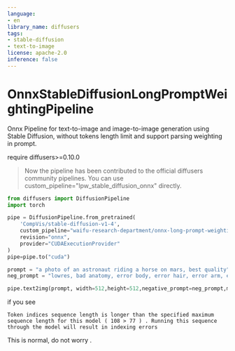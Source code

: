 ```yaml
---
language:
- en
library_name: diffusers
tags:
- stable-diffusion
- text-to-image
license: apache-2.0
inference: false
---
```


# OnnxStableDiffusionLongPromptWeightingPipeline

Onnx Pipeline for text-to-image and image-to-image generation using Stable Diffusion, without tokens length limit and support parsing weighting in prompt.

require diffusers>=0.10.0

> Now the pipeline has been contributed to the official diffusers community pipelines. You can use 
custom_pipeline="lpw_stable_diffusion_onnx" directly.

```python
from diffusers import DiffusionPipeline
import torch

pipe = DiffusionPipeline.from_pretrained(
    'CompVis/stable-diffusion-v1-4',
    custom_pipeline="waifu-research-department/onnx-long-prompt-weighting-pipeline",
    revision="onnx",
    provider="CUDAExecutionProvider"
)
pipe=pipe.to("cuda")

prompt = "a photo of an astronaut riding a horse on mars, best quality"
neg_prompt = "lowres, bad anatomy, error body, error hair, error arm, error hands, bad hands, error fingers, bad fingers, missing fingers, error legs, bad legs, multiple legs, missing legs, error lighting, error shadow, error reflection, text, error, extra digit, fewer digits, cropped, worst quality, low quality, normal quality, jpeg artifacts, signature, watermark, username, blurry"

pipe.text2img(prompt, width=512,height=512,negative_prompt=neg_prompt,max_embeddings_multiples=3).images[0]
```

if you see
```
Token indices sequence length is longer than the specified maximum sequence length for this model ( 108 > 77 ) . Running this sequence through the model will result in indexing errors
```
This is normal, do not worry .